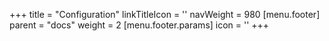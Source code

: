 +++
title = "Configuration"
linkTitleIcon = '<i class="fas fa-cog fa-fw"></i>'
navWeight = 980
[menu.footer]
  parent = "docs"
  weight = 2
  [menu.footer.params]
    icon = '<i class="fas fa-cog fa-fw"></i>'
+++
